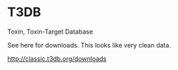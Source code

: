 T3DB
====

Toxin, Toxin-Target Database


See here for downloads. This looks like very clean data.

http://classic.t3db.org/downloads
